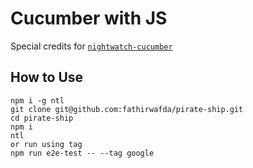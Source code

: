 # Cucumber with JS
Special credits for [`nightwatch-cucumber`](https://github.com/mucsi96/nightwatch-cucumber)
## How to Use



```
npm i -g ntl
git clone git@github.com:fathirwafda/pirate-ship.git
cd pirate-ship
npm i
ntl
or run using tag
npm run e2e-test -- --tag google
```
